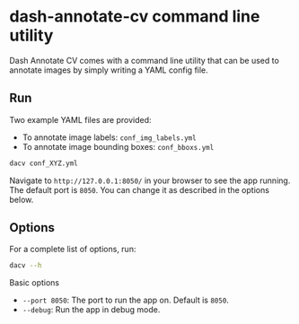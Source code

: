# dash-annotate-cv command line utility

Dash Annotate CV comes with a command line utility that can be used to annotate images by simply writing a YAML config file.

## Run

Two example YAML files are provided:
* To annotate image labels: `conf_img_labels.yml`
* To annotate image bounding boxes: `conf_bboxs.yml`

```bash
dacv conf_XYZ.yml
```

Navigate to `http://127.0.0.1:8050/` in your browser to see the app running. The default port is `8050`. You can change it as described in the options below.

## Options

For a complete list of options, run:

```bash
dacv --h
```

Basic options
* `--port 8050`: The port to run the app on. Default is `8050`.
* `--debug`: Run the app in debug mode.